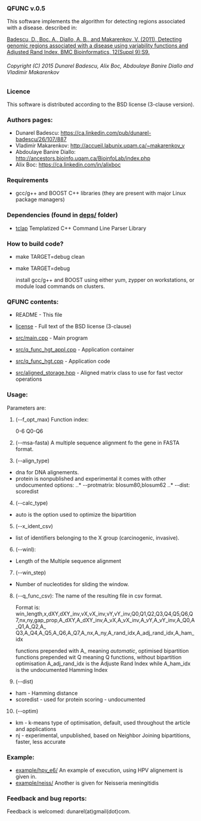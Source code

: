 ### QFUNC v.0.5


This software implements the algorithm for detecting regions associated with a disease. described in:

[Badescu, D., Boc. A., Diallo, A. B., and Makarenkov, V. (2011),
Detecting genomic regions associated with a disease using variability functions and Adjusted Rand Index, BMC Bioinformatics, 12(Suppl 9):S9.
](http://www.biomedcentral.com/1471-2105/12/S9/S9)

###### Copyright (C) 2015 Dunarel Badescu, Alix Boc, Abdoulaye Banire Diallo and Vladimir Makarenkov

### Licence 
   This software is distributed according to the BSD license (3-clause version).

### Authors pages:
  * Dunarel Badescu:         https://ca.linkedin.com/pub/dunarel-badescu/26/107/887
  * Vladimir Makarenkov:     http://accueil.labunix.uqam.ca/~makarenkov_v
  * Abdoulaye Banire Diallo: http://ancestors.bioinfo.uqam.ca/BioinfoLab/index.php
  * Alix Boc:                https://ca.linkedin.com/in/alixboc		
  
### Requirements
   * gcc/g++ and BOOST C++ libraries (they are present with major Linux package managers)

### Dependencies (found in [deps/](deps/) folder)

  * [tclap](http://tclap.sourceforge.net/)
    Templatized C++ Command Line Parser Library
    
### How to build code?
  * make TARGET=debug clean
  * make TARGET=debug 
  
    install gcc/g++ and BOOST using either yum, zypper on workstations, or module load commands on clusters.
 
### QFUNC contents:

  * README  - This file 
  * [license](license) - Full text of the BSD license (3-clause)
  
  * [src/main.cpp](src/main.cpp) - Main program
  * [src/q_func_hgt_appl.cpp](src/q_func_hgt_appl.cpp) - Application container
  * [src/q_func_hgt.cpp](src/q_func_hgt.cpp) - Application code
  * [src/aligned_storage.hpp](src/aligned_storage.hpp) - Aligned matrix class to use for fast vector operations
  
  
### Usage:
   
   Parameters are:
 
1. (--f_opt_max)
   Function index:

   0-6 Q0-Q6
   
2. (--msa-fasta)
   A multiple sequence alignment fo the gene in FASTA format. 
  
3. (--align_type)

-  dna for DNA alignements.
-  protein is nonpublished and experimental
      it comes with other undocumented options:
		    ..* --protmatrix: blosum80,blosum62
		    ..* --dist: scoredist
   
4. (--calc_type)
   
-    auto is the option used to optimize the bipartition
   
5. (--x_ident_csv)
   
-   list of identifiers belonging to the X group (carcinogenic, invasive).
   
6. (--winl):
-   Length of the Multiple sequence alignment
   
7. (--win_step)
  
-    Number of nucleotides for sliding the window.

8. (--q_func_csv):
   The name of the resulting file in csv format. 
   
   Format is:
    win_length,x,dXY,dXY_inv,vX,vX_inv,vY,vY_inv,Q0,Q1,Q2,Q3,Q4,Q5,Q6,Q7,nx,ny,gap_prop,A_dXY,A_dXY_inv,A_vX,A_vX_inv,A_vY,A_vY_inv,A_Q0,A_Q1,A_Q2,A_\
Q3,A_Q4,A_Q5,A_Q6,A_Q7,A_nx,A_ny,A_rand_idx,A_adj_rand_idx,A_ham_idx

    functions prepended with A_ meaning _automatic_, optimised bipartition
    functions prepended wit Q meaning Q functions, without bipartition optimisation
    A_adj_rand_idx is the Adjuste Rand Index while A_ham_idx is the undocumented Hamming Index
  
9. (--dist)
   
-   ham - Hamming distance
-   scoredist - used for protein scoring - undocumented
   
   
10. (--optim)
-    km -  k-means type of optimisation, default, used throughout the article and applications
-    nj	- experimental, unpublished, based on Neighbor Joining bipartitions, faster, less accurate
    
### Example:

-   [example/hpv_e6/](example/hpv_e6/) An example of execution, using HPV alignement is given in.
-   [example/neiss/](example/neiss/) Another is given for Neisseria meningitidis

### Feedback and bug reports:
   Feedback is welcomed: dunarel(at)gmail(dot)com.

